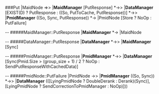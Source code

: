 ###Put<Data>
|MaidNode =>> |__MaidManager__ [PutResponse]  *->> |__DataManager__  [EXIST(D) ? PutResponse : ((So, PutToCache, PutResponse))] *->> |__PmidManager__ ((So, Sync, PutResponse)) *-> |PmidNode [Store ? NoOp : PutFailure]

--
#####MaidManager::PutResponse
|__MaidManager__ *-> |MaidNode 

--
#####DataManager::PutResponse
|__DataManager__ *->> |__MaidManager__ [Sync]

--
#####PmidManager::PutResponse
|__PmidManager__ *->> |__DataManager__ [Sync(Pmid.Size > (group_size + 1) / 2 ? NoOp : SendPutResponseWithCachedData)]

--
#####PmidNode::PutFailure
|PmidNode ->> |__PmidManager__ ((So, Sync)) *->> |__DataManager__ (([LyingPmidNode ? DoubleDerank : Derank)(Sync)], [LyingPmidNode ? SendCorrectionToPmidManager : NoOp)])) 

